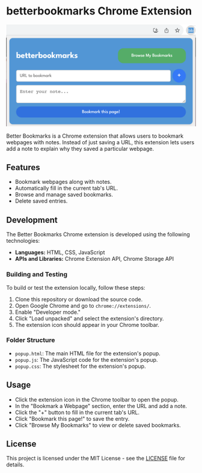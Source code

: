 # betterbookmarks Chrome Extension

![Extension Screenshot](images/betterbookmarks-pic.png)

Better Bookmarks is a Chrome extension that allows users to bookmark webpages with notes. Instead of just saving a URL, this extension lets users add a note to explain why they saved a particular webpage.

## Features

- Bookmark webpages along with notes.
- Automatically fill in the current tab's URL.
- Browse and manage saved bookmarks.
- Delete saved entries.

## Development

The Better Bookmarks Chrome extension is developed using the following technologies:

- **Languages:** HTML, CSS, JavaScript
- **APIs and Libraries:** Chrome Extension API, Chrome Storage API

### Building and Testing

To build or test the extension locally, follow these steps:

1. Clone this repository or download the source code.
2. Open Google Chrome and go to `chrome://extensions/`.
3. Enable "Developer mode."
4. Click "Load unpacked" and select the extension's directory.
5. The extension icon should appear in your Chrome toolbar.

### Folder Structure

- `popup.html`: The main HTML file for the extension's popup.
- `popup.js`: The JavaScript code for the extension's popup.
- `popup.css`: The stylesheet for the extension's popup.

## Usage

- Click the extension icon in the Chrome toolbar to open the popup.
- In the "Bookmark a Webpage" section, enter the URL and add a note.
- Click the "+" button to fill in the current tab's URL.
- Click "Bookmark this page!" to save the entry.
- Click "Browse My Bookmarks" to view or delete saved bookmarks.

## License

This project is licensed under the MIT License - see the [LICENSE](LICENSE) file for details.
